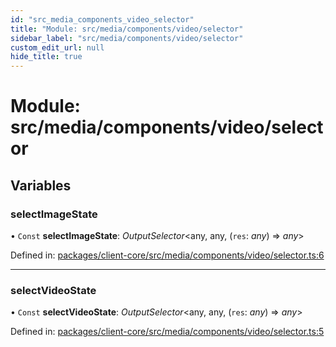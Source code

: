 ```yaml
---
id: "src_media_components_video_selector"
title: "Module: src/media/components/video/selector"
sidebar_label: "src/media/components/video/selector"
custom_edit_url: null
hide_title: true
---
```


# Module: src/media/components/video/selector

## Variables

### selectImageState

• `Const` **selectImageState**: *OutputSelector*<any, any, (`res`: *any*) => *any*\>

Defined in: [packages/client-core/src/media/components/video/selector.ts:6](https://github.com/xr3ngine/xr3ngine/blob/7e8e151f1/packages/client-core/src/media/components/video/selector.ts#L6)

___

### selectVideoState

• `Const` **selectVideoState**: *OutputSelector*<any, any, (`res`: *any*) => *any*\>

Defined in: [packages/client-core/src/media/components/video/selector.ts:5](https://github.com/xr3ngine/xr3ngine/blob/7e8e151f1/packages/client-core/src/media/components/video/selector.ts#L5)
